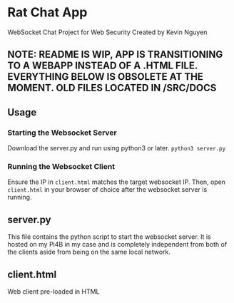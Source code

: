 # Rat Chat App

WebSocket Chat Project for Web Security
Created by Kevin Nguyen

## NOTE: README IS WIP, APP IS TRANSITIONING TO A WEBAPP INSTEAD OF A .HTML FILE. EVERYTHING BELOW IS OBSOLETE AT THE MOMENT. OLD FILES LOCATED IN /SRC/DOCS

## Usage

### Starting the Websocket Server

Download the server.py and run using python3 or later.
`python3 server.py`

### Running the Websocket Client

Ensure the IP in `client.html` matches the target websocket IP. Then, open `client.html` in your browser of choice after the websocket server is running.

## server.py

This file contains the python script to start the websocket server. It is hosted on my Pi4B in my case and is completely independent from both of the clients aside from being on the same local network.

## client.html

Web client pre-loaded in HTML
